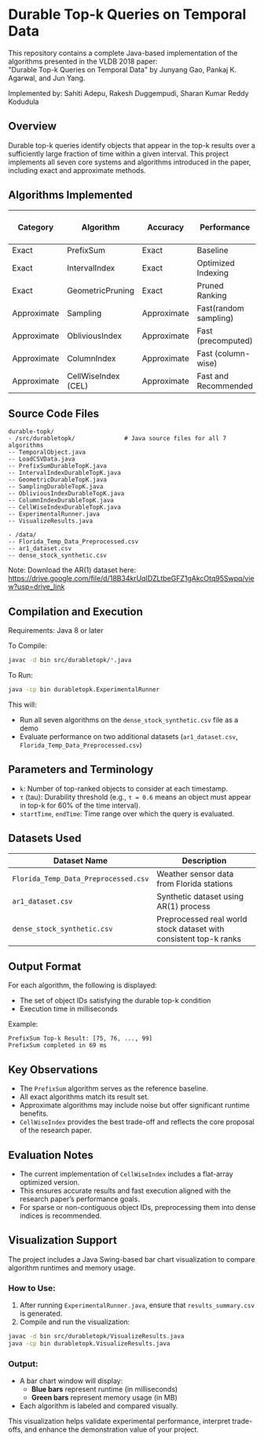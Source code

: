 # Durable Top-k Queries on Temporal Data
This repository contains a complete Java-based implementation of the algorithms presented in the VLDB 2018 paper:  
"Durable Top-k Queries on Temporal Data" by Junyang Gao, Pankaj K. Agarwal, and Jun Yang.

Implemented by: Sahiti Adepu, Rakesh Duggempudi, Sharan Kumar Reddy Kodudula

## Overview

Durable top-k queries identify objects that appear in the top-k results over a sufficiently large fraction of time within a given interval. This project implements all seven core systems and algorithms introduced in the paper, including exact and approximate methods.

## Algorithms Implemented

| Category        | Algorithm              | Accuracy         | Performance          | Supports Arbitrary 'k'   |
|-----------------|------------------------|------------------|----------------------|--------------------------|
| Exact           | PrefixSum              | Exact            | Baseline             | No                       |
| Exact           | IntervalIndex          | Exact            | Optimized Indexing   | No                       |
| Exact           | GeometricPruning       | Exact            | Pruned Ranking       | No                       |
| Approximate     | Sampling               | Approximate      | Fast(random sampling)| Yes                      |
| Approximate     | ObliviousIndex         | Approximate      | Fast (precomputed)   | Yes                      |
| Approximate     | ColumnIndex            | Approximate      | Fast (column-wise)   | Yes                      |
| Approximate     | CellWiseIndex (CEL)    | Approximate      | Fast and Recommended | Yes                      |

## Source Code Files

```
durable-topk/
- /src/durabletopk/              # Java source files for all 7 algorithms
-- TemporalObject.java
-- LoadCSVData.java
-- PrefixSumDurableTopK.java
-- IntervalIndexDurableTopK.java
-- GeometricDurableTopK.java
-- SamplingDurableTopK.java
-- ObliviousIndexDurableTopK.java
-- ColumnIndexDurableTopK.java
-- CellWiseIndexDurableTopK.java
-- ExperimentalRunner.java
-- VisualizeResults.java

- /data/
-- Florida_Temp_Data_Preprocessed.csv
-- ar1_dataset.csv
-- dense_stock_synthetic.csv
```
Note: Download the AR(1) dataset here: https://drive.google.com/file/d/18B34krUqIDZLtbeGFZ1gAkcOtq95Swpq/view?usp=drive_link

## Compilation and Execution
Requirements: Java 8 or later

To Compile:
```bash
javac -d bin src/durabletopk/*.java
```
To Run:
```bash
java -cp bin durabletopk.ExperimentalRunner
```

This will:
- Run all seven algorithms on the `dense_stock_synthetic.csv` file as a demo
- Evaluate performance on two additional datasets (`ar1_dataset.csv`, `Florida_Temp_Data_Preprocessed.csv`)

## Parameters and Terminology

- `k`: Number of top-ranked objects to consider at each timestamp.
- `τ` (tau): Durability threshold (e.g., `τ = 0.6` means an object must appear in top-k for 60% of the time interval).
- `startTime`, `endTime`: Time range over which the query is evaluated.

## Datasets Used

| Dataset Name                        | Description                                                       |
|------------------------------------ |------------------------------------------------------------------ |
| `Florida_Temp_Data_Preprocessed.csv`| Weather sensor data from Florida stations                         |
| `ar1_dataset.csv`                   | Synthetic dataset using AR(1) process                             |
| `dense_stock_synthetic.csv`         | Preprocessed real world stock dataset with consistent top-k ranks |

## Output Format

For each algorithm, the following is displayed:
- The set of object IDs satisfying the durable top-k condition
- Execution time in milliseconds

Example:

```
PrefixSum Top-k Result: [75, 76, ..., 99]
PrefixSum completed in 69 ms
```

## Key Observations

- The `PrefixSum` algorithm serves as the reference baseline.
- All exact algorithms match its result set.
- Approximate algorithms may include noise but offer significant runtime benefits.
- `CellWiseIndex` provides the best trade-off and reflects the core proposal of the research paper.

## Evaluation Notes

- The current implementation of `CellWiseIndex` includes a flat-array optimized version.
- This ensures accurate results and fast execution aligned with the research paper’s performance goals.
- For sparse or non-contiguous object IDs, preprocessing them into dense indices is recommended.

## Visualization Support

The project includes a Java Swing-based bar chart visualization to compare algorithm runtimes and memory usage.

### How to Use:
1. After running `ExperimentalRunner.java`, ensure that `results_summary.csv` is generated.
2. Compile and run the visualization:

```bash
javac -d bin src/durabletopk/VisualizeResults.java
java -cp bin durabletopk.VisualizeResults.java
```

### Output:
- A bar chart window will display:
  - **Blue bars** represent runtime (in milliseconds)
  - **Green bars** represent memory usage (in MB)
- Each algorithm is labeled and compared visually.

This visualization helps validate experimental performance, interpret trade-offs, and enhance the demonstration value of your project.

